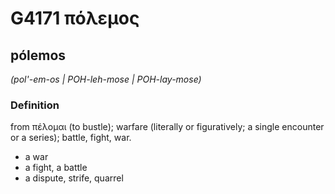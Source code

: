 # G4171 πόλεμος

## pólemos

_(pol'-em-os | POH-leh-mose | POH-lay-mose)_

### Definition

from πέλομαι (to bustle); warfare (literally or figuratively; a single encounter or a series); battle, fight, war.

- a war
- a fight, a battle
- a dispute, strife, quarrel


